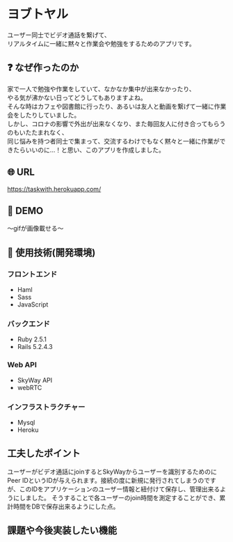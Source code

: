 # ヨブトヤル

ユーザー同士でビデオ通話を繋げて、<br>
リアルタイムに一緒に黙々と作業会や勉強をするためのアプリです。

## :question: なぜ作ったのか

家で一人で勉強や作業をしていて、なかなか集中が出来なかったり、<br>
やる気が沸かない日ってどうしてもありますよね。<br>
そんな時はカフェや図書館に行ったり、あるいは友人と動画を繋げて一緒に作業会をしたりしていました。<br>
しかし、コロナの影響で外出が出来なくなり、また毎回友人に付き合ってもらうのもいたたまれなく、<br>
同じ悩みを持つ者同士で集まって、交流するわけでもなく黙々と一緒に作業ができたらいいのに…！と思い、このアプリを作成しました。

## :globe_with_meridians: URL
https://taskwith.herokuapp.com/

## :eyes: DEMO
〜gifが画像載せる〜

## :wrench: 使用技術(開発環境)
### フロントエンド
* Haml
* Sass
* JavaScript

### バックエンド
* Ruby 2.5.1
* Rails 5.2.4.3

### Web API
* SkyWay API
* webRTC

### インフラストラクチャー
* Mysql
* Heroku

## 工夫したポイント
ユーザーがビデオ通話にjoinするとSkyWayからユーザーを識別するためのにPeer IDというIDが与えられます。接続の度に新規に発行されてしまうのですが、このIDをアプリケーションのユーザー情報と紐付けて保存し、管理出来るようにしました。
そうすることで各ユーザーのjoin時間を測定することができ、累計時間をDBで保存出来るようにした点。

## 課題や今後実装したい機能

